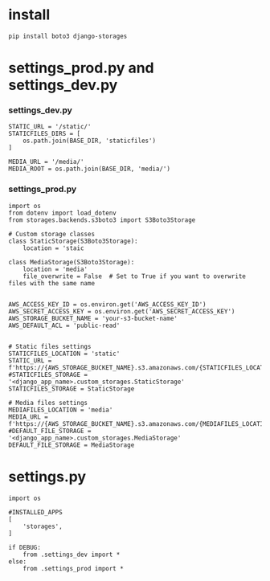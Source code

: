 # install
    pip install boto3 django-storages

# settings_prod.py and settings_dev.py

### settings_dev.py
    STATIC_URL = '/static/'
    STATICFILES_DIRS = [
        os.path.join(BASE_DIR, 'staticfiles')
    ]

    MEDIA_URL = '/media/'
    MEDIA_ROOT = os.path.join(BASE_DIR, 'media/')

### settings_prod.py
    import os
    from dotenv import load_dotenv
    from storages.backends.s3boto3 import S3Boto3Storage

    # Custom storage classes
    class StaticStorage(S3Boto3Storage):
        location = 'staic

    class MediaStorage(S3Boto3Storage):
        location = 'media'
        file_overwrite = False  # Set to True if you want to overwrite files with the same name


    AWS_ACCESS_KEY_ID = os.environ.get('AWS_ACCESS_KEY_ID')
    AWS_SECRET_ACCESS_KEY = os.environ.get('AWS_SECRET_ACCESS_KEY')
    AWS_STORAGE_BUCKET_NAME = 'your-s3-bucket-name'
    AWS_DEFAULT_ACL = 'public-read'


    # Static files settings
    STATICFILES_LOCATION = 'static'
    STATIC_URL = f'https://{AWS_STORAGE_BUCKET_NAME}.s3.amazonaws.com/{STATICFILES_LOCATION}/'
    #STATICFILES_STORAGE = '<django_app_name>.custom_storages.StaticStorage'
    STATICFILES_STORAGE = StaticStorage

    # Media files settings
    MEDIAFILES_LOCATION = 'media'
    MEDIA_URL = f'https://{AWS_STORAGE_BUCKET_NAME}.s3.amazonaws.com/{MEDIAFILES_LOCATION}/'
    #DEFAULT_FILE_STORAGE = '<django_app_name>.custom_storages.MediaStorage'
    DEFAULT_FILE_STORAGE = MediaStorage



# settings.py
    import os

    #INSTALLED_APPS
    [
        'storages',
    ]

    if DEBUG:
        from .settings_dev import *
    else:
        from .settings_prod import *

